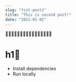 ```yaml
---
slug: "fist-post2"
title: "This is second post!"
date: "2021-01-02"
---
```


🤩🤩🤩🤩🤩🤩🤩🤩🤩🤩🤩🤩🤩🤩🤩🤩

# h1🤩

- Install dependencies
- Run locally
